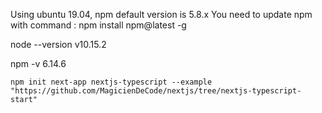 Using ubuntu 19.04, npm default version is 5.8.x
You need to update npm with command : npm install npm@latest -g

node --version
v10.15.2

npm -v
6.14.6

```
npm init next-app nextjs-typescript --example "https://github.com/MagicienDeCode/nextjs/tree/nextjs-typescript-start"
```
